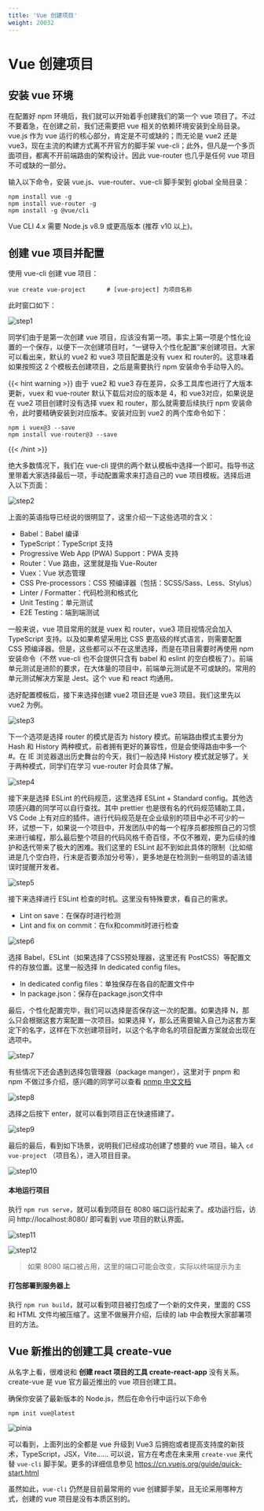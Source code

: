 ```yaml
---
title: 'Vue 创建项目'
weight: 20032
---
```


# Vue 创建项目

## 安装 vue 环境

在配置好 npm 环境后，我们就可以开始着手创建我们的第一个 vue 项目了。不过不要着急，在创建之前，我们还需要把 vue 相关的依赖环境安装到全局目录。vue.js 作为 vue 运行的核心部分，肯定是不可或缺的；而无论是 vue2 还是 vue3，现在主流的构建方式离不开官方的脚手架 vue-cli；此外，但凡是一个多页面项目，都离不开前端路由的架构设计。因此 vue-router 也几乎是任何 vue 项目不可或缺的一部分。

输入以下命令，安装 vue.js、vue-router、vue-cli 脚手架到 global 全局目录：

```shell
npm install vue -g
npm install vue-router -g
npm install -g @vue/cli
```

Vue CLI 4.x 需要 Node.js v8.9 或更高版本 (推荐 v10 以上)。

## 创建 vue 项目并配置

使用 vue-cli 创建 vue 项目：
```shell
vue create vue-project      # [vue-project] 为项目名称
```

此时窗口如下：

![step1](/SE-Labs/images/lab3/step1.png)

同学们由于是第一次创建 vue 项目，应该没有第一项。事实上第一项是个性化设置的一个保存，以便下一次创建项目时，“一键导入个性化配置”来创建项目。大家可以看出来，默认的 vue2 和 vue3 项目配置是没有 vuex 和 router的。这意味着如果按照这 2 个模板去创建项目，之后是需要执行 npm 安装命令手动导入的。

{{< hint warning >}}
由于 vue2 和 vue3 存在差异，众多工具库也进行了大版本更新，vuex 和 vue-router 默认下载后对应的版本是 4，和 vue3对应，如果说是在 vue2 项目创建时没有选择 vuex 和 router，那么就需要后续执行 npm 安装命令，此时要精确安装到对应版本。安装对应到 vue2 的两个库命令如下：
```shell
npm i vuex@3 --save
npm install vue-router@3 --save
```
{{< /hint >}}

绝大多数情况下，我们在 vue-cli 提供的两个默认模板中选择一个即可。指导书这里带着大家选择最后一项，手动配置需求来打造自己的 vue 项目模板。选择后进入以下页面：

![step2](/SE-Labs/images/lab3/step2.png)

上面的英语指导已经说的很明显了，这里介绍一下这些选项的含义：

- Babel：Babel 编译
- TypeScript：TypeScript 支持
- Progressive Web App (PWA) Support：PWA 支持
- Router：Vue 路由，这里就是指 Vue-Router
- Vuex：Vue 状态管理
- CSS Pre-processors：CSS 预编译器（包括：SCSS/Sass、Less、Stylus）
- Linter / Formatter：代码检测和格式化
- Unit Testing：单元测试
- E2E Testing：端到端测试

一般来说，vue 项目常用的就是 vuex 和 router，vue3 项目视情况会加入 TypeScript 支持。以及如果希望采用比 CSS 更高级的样式语言，则需要配置 CSS 预编译器。但是，这些都可以不在这里选择，而是在项目需要时再使用 npm 安装命令（不然 vue-cli 也不会提供只含有 babel 和 eslint 的空白模板了）。前端单元测试是进阶的要求，在大体量的项目中，前端单元测试是不可或缺的。常用的单元测试解决方案是 Jest。这个 vue 和 react 均通用。

选好配置模板后，接下来选择创建 vue2 项目还是 vue3 项目。我们这里先以 vue2 为例。

![step3](/SE-Labs/images/lab3/step3.png)

下一个选项是选择 router 的模式是否为 history 模式。前端路由模式主要分为 Hash 和 History 两种模式，前者拥有更好的兼容性，但是会使得路由中多一个 #。在 IE 浏览器退出历史舞台的今天，我们一般选择 History 模式就足够了。关于两种模式，同学们在学习 vue-router 时会具体了解。

![step4](/SE-Labs/images/lab3/step4.png)

接下来是选择 ESLint 的代码规范，这里选择 ESLint + Standard config。其他选项感兴趣的同学可以自行查找。其中 prettier 也是很有名的代码规范辅助工具，VS Code 上有对应的插件。进行代码规范是在企业级别的项目中必不可少的一环，试想一下，如果说一个项目中，开发团队中的每一个程序员都按照自己的习惯来进行编程，那么最后整个项目的代码风格千奇百怪，不仅不雅观，更为后续的维护和迭代带来了极大的困难。我们这里的 ESLint 起不到如此具体的限制（比如缩进是几个空白符，行末是否要添加分号等），更多地是在检测到一些明显的语法错误时提醒开发者。

![step5](/SE-Labs/images/lab3/step5.png)

接下来选择进行 ESLint 检查的时机。这里没有特殊要求，看自己的需求。
- Lint on save：在保存时进行检测
- Lint and fix on commit：在fix和commit时进行检查

![step6](/SE-Labs/images/lab3/step6.png)

选择 Babel，ESLint（如果选择了CSS预处理器，这里还有 PostCSS）等配置文件的存放位置。这里一般选择 In dedicated config files。
- In dedicated config files：单独保存在各自的配置文件中
- In package.json：保存在package.json文件中

最后，个性化配置完毕，我们可以选择是否保存这一次的配置。如果选择 N，那么只会根据这套方案配置一次项目。如果选择 Y，那么还需要输入自己为这套方案定下的名字，这样在下次创建项目时，以这个名字命名的项目配置方案就会出现在选项中。

![step7](/SE-Labs/images/lab3/step7.png)

有些情况下还会遇到选择包管理器（package manger），这里对于 pnpm 和 npm 不做过多介绍，感兴趣的同学可以查看 [pnmp 中文文档](https://www.pnpm.cn/)

![step8](/SE-Labs/images/lab3/step8.png)

选择之后按下 enter，就可以看到项目正在快速搭建了。

![step9](/SE-Labs/images/lab3/step9.png)

最后的最后，看到如下场景，说明我们已经成功创建了想要的 vue 项目。输入 `cd vue-project` （项目名），进入项目目录。

![step10](/SE-Labs/images/lab3/step10.png)

#### 本地运行项目

执行 `npm run serve`，就可以看到项目在 8080 端口运行起来了。成功运行后，访问 http://localhost:8080/ 即可看到 vue 项目的默认界面。

![step11](/SE-Labs/images/lab3/step11.png)

![step12](/SE-Labs/images/lab3/step12.png)

>如果 8080 端口被占用，这里的端口可能会改变，实际以终端提示为主

#### 打包部署到服务器上

执行 `npm run build`，就可以看到项目被打包成了一个新的文件夹，里面的 CSS 和 HTML 文件均被压缩了。这里不做展开介绍，后续的 lab 中会教授大家部署项目的方法。


## Vue 新推出的创建工具 create-vue

从名字上看，很难说和 **创建 react 项目的工具 create-react-app** 没有关系。create-vue 是 vue 官方最近推出的 vue 项目创建工具。

确保你安装了最新版本的 Node.js，然后在命令行中运行以下命令
```shell
npm init vue@latest
```
![pinia](/SE-Labs/images/lab3/pinia.png)

可以看到，上面列出的全都是 vue 升级到 Vue3 后拥抱或者提高支持度的新技术，TypeScript，JSX，Vite…… 可以说，官方在考虑在未来用 `create-vue` 来代替 `vue-cli` 脚手架。更多的详细信息参见 <a href="https://cn.vuejs.org/guide/quick-start.html" target="_blank">https://cn.vuejs.org/guide/quick-start.html</a>

虽然如此，`vue-cli` 仍然是目前最常用的 vue 创建脚手架，且无论采用哪种方式，创建的 vue 项目是没有本质区别的。
